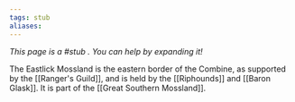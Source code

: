 ```yaml
---
tags: stub
aliases:
---
```


*This page is a #stub . You can help by expanding it!*

The Eastlick Mossland is the eastern border of the Combine, as supported by the [[Ranger's Guild]], and is held by the [[Riphounds]] and [[Baron Glask]]. It is part of the [[Great Southern Mossland]].